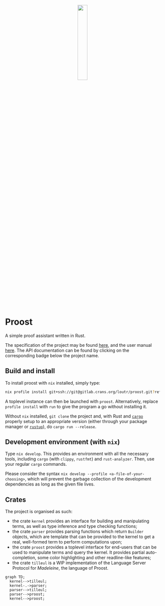 <p align="center">
  <img src="https://gitlab.crans.org/loutr/proost/-/raw/main/docs/media/logo.png" width="25%"/>
</p>

# Proost
A simple proof assistant written in Rust.

The specification of the project may be found [here](docs/specs.pdf), and the
user manual [here](docs/manual.pdf). The API documentation can be found by
clicking on the corresponding badge below the project name.

## Build and install
To install proost with `nix` installed, simply type:
```sh
nix profile install git+ssh://git@gitlab.crans.org/loutr/proost.git?ref=main
```
A toplevel instance can then be launched with `proost`. Alternatively, replace
`profile install` with `run` to give the program a go without installing it.

Without `nix` installed, `git clone` the project and, with Rust and
[`cargo`](https://doc.rust-lang.org/stable/cargo/) properly setup to an
appropriate version (either through your package manager or
[`rustup`](https://rustup.rs/)), do `cargo run --release`.

## Development environment (with `nix`)
Type `nix develop`. This provides an environment with all the necessary tools,
including `cargo` (with `clippy`, `rustfmt`) and `rust-analyzer`. Then, use your
regular `cargo` commands.

Please consider the syntax `nix develop --profile <a-file-of-your-choosing>`,
which will prevent the garbage collection of the development dependencies as
long as the given file lives.

## Crates
The project is organised as such:
- the crate `kernel` provides an interface for building and manipulating terms,
  as well as type inference and type checking functions;
- the crate `parser` provides parsing functions which return `Builder` objects,
  which are template that can be provided to the kernel to get a real,
  well-formed term to perform computations upon;
- the crate `proost` provides a toplevel interface for end-users that can be
  used to manipulate terms and query the kernel. It provides partial
  auto-completion, some color highlighting and other readline-like features;
- the crate `tilleul` is a WIP implementation of the Language Server Protocol
  for *Madeleine*, the language of Proost.

```mermaid
graph TD;
  kernel-->tilleul;
  kernel-.->parser;
  parser-->tilleul; 
  parser-->proost;
  kernel-->proost;
```

